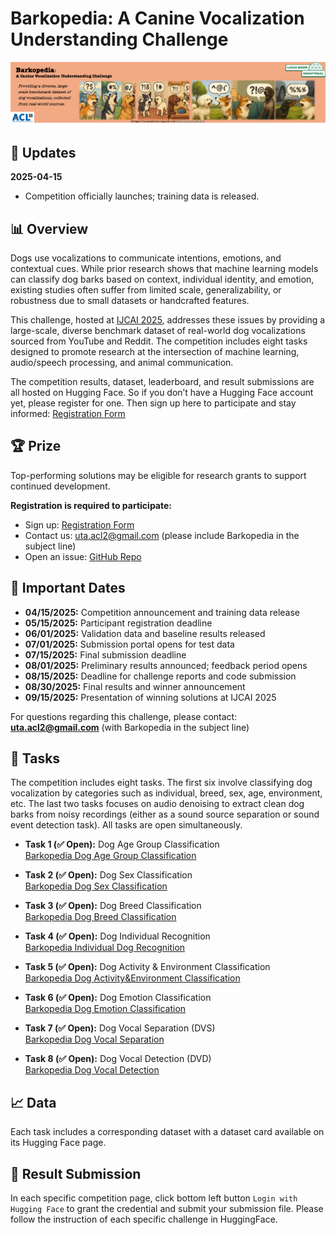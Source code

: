 # Barkopedia: A Canine Vocalization Understanding Challenge <!-- omit from toc -->

<img src="static/images/overall_banner.png" width="900px">

## 📣 Updates

**2025-04-15**  
- Competition officially launches; training data is released.

## 📊 Overview

Dogs use vocalizations to communicate intentions, emotions, and contextual cues. While prior research shows that machine learning models can classify dog barks based on context, individual identity, and emotion, existing studies often suffer from limited scale, generalizability, or robustness due to small datasets or handcrafted features.

This challenge, hosted at [IJCAI 2025](https://2025.ijcai.org/), addresses these issues by providing a large-scale, diverse benchmark dataset of real-world dog vocalizations sourced from YouTube and Reddit. The competition includes eight tasks designed to promote research at the intersection of machine learning, audio/speech processing, and animal communication.

The competition results, dataset, leaderboard, and result submissions are all hosted on Hugging Face. So if you don’t have a Hugging Face account yet, please register for one. Then sign up here to participate and stay informed: [Registration Form](https://forms.office.com/r/0ZmFjYnW2p)

<!-- ## 🥇 Detailed Leaderboard
[Public Leaderboard](https://safe-challenge-leaderboard-public.hf.space)
<iframe
	src="https://safe-challenge-leaderboard-public.hf.space"
	frameborder="0"
	width="850"
	height="450"
></iframe> 
-->

## 🏆 Prize

Top-performing solutions may be eligible for research grants to support continued development.

**Registration is required to participate:**
- Sign up: [Registration Form](https://forms.office.com/r/0ZmFjYnW2p)
- Contact us: uta.acl2@gmail.com (please include Barkopedia in the subject line)
- Open an issue: [GitHub Repo](https://github.com/uta-acl2/Barkopedia)

## 📜 Important Dates

- **04/15/2025:** Competition announcement and training data release  
- **05/15/2025:** Participant registration deadline  
- **06/01/2025:** Validation data and baseline results released  
- **07/01/2025:** Submission portal opens for test data  
- **07/15/2025:** Final submission deadline  
- **08/01/2025:** Preliminary results announced; feedback period opens  
- **08/15/2025:** Deadline for challenge reports and code submission  
- **08/30/2025:** Final results and winner announcement  
- **09/15/2025:** Presentation of winning solutions at IJCAI 2025

For questions regarding this challenge, please contact: **uta.acl2@gmail.com** (with Barkopedia
in the subject line)

## 📝 Tasks

The competition includes eight tasks. The first six involve classifying dog vocalization by categories such as individual, breed, sex, age, environment, etc. The last two tasks focuses on audio denoising to extract clean dog barks from noisy recordings (either as a sound source separation or sound event
detection task). All tasks are open simultaneously.

- **Task 1 (✅ Open):** Dog Age Group Classification  
  [Barkopedia Dog Age Group Classification](https://huggingface.co/spaces/ArlingtonCL2/BarkopediaDogAgeGroupClassification)

- **Task 2 (✅ Open):** Dog Sex Classification  
  [Barkopedia Dog Sex Classification](https://huggingface.co/spaces/ArlingtonCL2/BarkopediaDogSexClassification)

- **Task 3 (✅ Open):** Dog Breed Classification  
  [Barkopedia Dog Breed Classification](https://huggingface.co/spaces/ArlingtonCL2/BarkopediaDogBreedClassification)

- **Task 4 (✅ Open):** Dog Individual Recognition  
  [Barkopedia Individual Dog Recognition](https://huggingface.co/spaces/ArlingtonCL2/BarkopediaIndividualDogRecognition)

- **Task 5 (✅ Open):** Dog Activity & Environment Classification  
  [Barkopedia Dog Activity&Environment Classification](https://huggingface.co/spaces/ArlingtonCL2/Barkopedia_DogActivityEnvironmentClassification)

- **Task 6 (✅ Open):** Dog Emotion Classification  
  [Barkopedia Dog Emotion Classification](https://huggingface.co/spaces/ArlingtonCL2/BarkopediaDogEmotionClassification)

- **Task 7 (✅ Open):** Dog Vocal Separation (DVS)  
  [Barkopedia Dog Vocal Separation](https://huggingface.co/spaces/ArlingtonCL2/Barkopedia-Dog_Vocal_Separation)

- **Task 8 (✅ Open):** Dog Vocal Detection (DVD)  
  [Barkopedia Dog Vocal Detection](https://huggingface.co/spaces/ArlingtonCL2/BarkopediaDogVocalDetectionChallenge)

## 📈 Data

Each task includes a corresponding dataset with a dataset card available on its Hugging Face page.

## 🤖 Result Submission

In each specific competition page, click bottom left button `Login with Hugging Face` to grant the credential and submit your submission file. Please follow the instruction of each specific challenge in HuggingFace.

